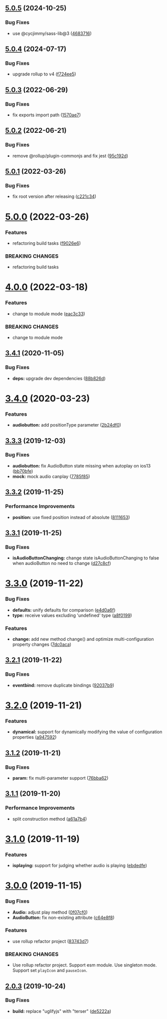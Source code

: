 ## [5.0.5](https://github.com/cycjimmy/h5-audio-controls/compare/v5.0.4...v5.0.5) (2024-10-25)


### Bug Fixes

* use @cycjimmy/sass-lib@3 ([4683716](https://github.com/cycjimmy/h5-audio-controls/commit/46837165aaa634aed56be65866ee02de87c7f956))

## [5.0.4](https://github.com/cycjimmy/h5-audio-controls/compare/v5.0.3...v5.0.4) (2024-07-17)


### Bug Fixes

* upgrade rollup to v4 ([f724ee5](https://github.com/cycjimmy/h5-audio-controls/commit/f724ee5f5778bb1e78b7a63dcfc43e5cfca3b5b7))

## [5.0.3](https://github.com/cycjimmy/h5-audio-controls/compare/v5.0.2...v5.0.3) (2022-06-29)


### Bug Fixes

* fix exports import path ([1570ae7](https://github.com/cycjimmy/h5-audio-controls/commit/1570ae7215c9729787b8825171b03347fb4b83ed))

## [5.0.2](https://github.com/cycjimmy/h5-audio-controls/compare/v5.0.1...v5.0.2) (2022-06-21)


### Bug Fixes

* remove @rollup/plugin-commonjs and fix jest ([95c192d](https://github.com/cycjimmy/h5-audio-controls/commit/95c192d0f167a0ecf2273e51b349a0bcfb437f6d))

## [5.0.1](https://github.com/cycjimmy/h5-audio-controls/compare/v5.0.0...v5.0.1) (2022-03-26)


### Bug Fixes

* fix root version after releasing ([c221c34](https://github.com/cycjimmy/h5-audio-controls/commit/c221c3448f14247649e1a8cad21d9bd027c7be5b))

# [5.0.0](https://github.com/cycjimmy/h5-audio-controls/compare/v4.0.0...v5.0.0) (2022-03-26)


### Features

* refactoring build tasks ([f9026e6](https://github.com/cycjimmy/h5-audio-controls/commit/f9026e6711bea220c1e60f4e48e45c22e7829966))


### BREAKING CHANGES

* refactoring build tasks

# [4.0.0](https://github.com/cycjimmy/h5-audio-controls/compare/v3.4.1...v4.0.0) (2022-03-18)


### Features

* change to module mode ([eac3c33](https://github.com/cycjimmy/h5-audio-controls/commit/eac3c33b76aed9e3c34e314bfed6d85aa117aa19))


### BREAKING CHANGES

* change to module mode

## [3.4.1](https://github.com/cycjimmy/h5-audio-controls/compare/v3.4.0...v3.4.1) (2020-11-05)


### Bug Fixes

* **deps:** upgrade dev dependencies ([88b826d](https://github.com/cycjimmy/h5-audio-controls/commit/88b826d3f5f9cbbd05e6209d81849a641e8ae5da))

# [3.4.0](https://github.com/cycjimmy/h5-audio-controls/compare/v3.3.3...v3.4.0) (2020-03-23)


### Features

* **audiobutton:** add positionType parameter ([2b24df0](https://github.com/cycjimmy/h5-audio-controls/commit/2b24df0ed4b9fa9d4ac4e8812f8a6394d85d1dee))

## [3.3.3](https://github.com/cycjimmy/h5-audio-controls/compare/v3.3.2...v3.3.3) (2019-12-03)


### Bug Fixes

* **audiobutton:** fix AudioButton state missing when autoplay on ios13 ([bb70bfe](https://github.com/cycjimmy/h5-audio-controls/commit/bb70bfeef4bea5c93752f72c73d8b0746a66abf0))
* **mock:** mock audio canplay ([7785f85](https://github.com/cycjimmy/h5-audio-controls/commit/7785f8573a1fc623632044a61cd75ee66222737c))

## [3.3.2](https://github.com/cycjimmy/h5-audio-controls/compare/v3.3.1...v3.3.2) (2019-11-25)


### Performance Improvements

* **position:** use fixed position instead of absolute ([8111653](https://github.com/cycjimmy/h5-audio-controls/commit/81116537d89935ac2ff208804a0753b1fef3b0fb))

## [3.3.1](https://github.com/cycjimmy/h5-audio-controls/compare/v3.3.0...v3.3.1) (2019-11-25)


### Bug Fixes

* **isAudioButtonChanging:** change state isAudioButtonChanging to false when audioButton no need to change ([d27c8cf](https://github.com/cycjimmy/h5-audio-controls/commit/d27c8cfc88417571c7180e5f54cb2749c4cf1c0b))

# [3.3.0](https://github.com/cycjimmy/h5-audio-controls/compare/v3.2.1...v3.3.0) (2019-11-22)


### Bug Fixes

* **defaults:** unify defaults for comparison ([e4d0a6f](https://github.com/cycjimmy/h5-audio-controls/commit/e4d0a6f74b9b9464441b5da9560bddf72a0b6c53))
* **type:** receive values ​​excluding 'undefined' type ([a8f0199](https://github.com/cycjimmy/h5-audio-controls/commit/a8f01999b8eaff78352c7f40ee0277d57b24bc4d))


### Features

* **change:** add new method change() and optimize multi-configuration property changes ([7dc0aca](https://github.com/cycjimmy/h5-audio-controls/commit/7dc0aca90ecb441ba3e7060417b06e4077ce5a47))

## [3.2.1](https://github.com/cycjimmy/h5-audio-controls/compare/v3.2.0...v3.2.1) (2019-11-22)


### Bug Fixes

* **eventbind:** remove duplicate bindings ([92037b9](https://github.com/cycjimmy/h5-audio-controls/commit/92037b980bc6ce9e8216f8d771fdf0547a05dc6b))

# [3.2.0](https://github.com/cycjimmy/h5-audio-controls/compare/v3.1.2...v3.2.0) (2019-11-21)


### Features

* **dynamical:** support for dynamically modifying the value of configuration properties ([a947592](https://github.com/cycjimmy/h5-audio-controls/commit/a9475927e38cd6fcdf0d016ba9ad85a3fee97d93))

## [3.1.2](https://github.com/cycjimmy/h5-audio-controls/compare/v3.1.1...v3.1.2) (2019-11-21)


### Bug Fixes

* **param:** fix multi-parameter support ([76bba62](https://github.com/cycjimmy/h5-audio-controls/commit/76bba62066946aa80adad999ab22a1ead32a8426))

## [3.1.1](https://github.com/cycjimmy/h5-audio-controls/compare/v3.1.0...v3.1.1) (2019-11-20)


### Performance Improvements

* split construction method ([a61a7b4](https://github.com/cycjimmy/h5-audio-controls/commit/a61a7b472cbe6bed51b2c3e402d6a9f9e61b3f1f))

# [3.1.0](https://github.com/cycjimmy/h5-audio-controls/compare/v3.0.0...v3.1.0) (2019-11-19)


### Features

* **isplaying:** support for judging whether audio is playing ([ebdedfe](https://github.com/cycjimmy/h5-audio-controls/commit/ebdedfe6071bfb45f114d9b70fcff2252129b8be))

# [3.0.0](https://github.com/cycjimmy/h5-audio-controls/compare/v2.0.3...v3.0.0) (2019-11-15)


### Bug Fixes

* **Audio:** adjust play method ([0f07cf0](https://github.com/cycjimmy/h5-audio-controls/commit/0f07cf0ed31ed68723fc8f5fc24c52b3c900730a))
* **AudioButton:** fix non-existing attribute ([c64e8f8](https://github.com/cycjimmy/h5-audio-controls/commit/c64e8f8225768c4d77dab8d29fe0b6117999bf7a))


### Features

* use rollup refactor project ([83743d7](https://github.com/cycjimmy/h5-audio-controls/commit/83743d7aacb90433f208f2710e0c621a14e86576))


### BREAKING CHANGES

* Use rollup refactor project. Support esm module. Use singleton mode. Support set
`playIcon` and `pauseIcon`.

## [2.0.3](https://github.com/cycjimmy/h5-audio-controls/compare/v2.0.2...v2.0.3) (2019-10-24)


### Bug Fixes

* **build:** replace "uglifyjs" with "terser" ([de5222a](https://github.com/cycjimmy/h5-audio-controls/commit/de5222a496a4e6b5af510399054504ab4325863f))
